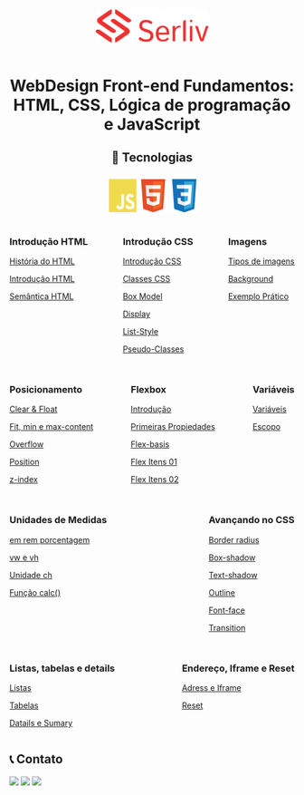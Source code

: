 <div align="center">
    <img width="200px" src="imagens/img/logo-serliv.svg"> 
</div><br>
<h1 style= "text-align:center">WebDesign Front-end Fundamentos: HTML, CSS, Lógica de programação e JavaScript</h1>

<h2 align="center"> 🚀 Tecnologias

<div align="center"><br>
    <img>
    <img align="center" alt="Misael-Js" height="60" width="50" src="https://raw.githubusercontent.com/devicons/devicon/master/icons/javascript/javascript-plain.svg">
    <img align="center" alt="Misael-HTML" height="60" width="50" src="https://raw.githubusercontent.com/devicons/devicon/master/icons/html5/html5-original.svg">
    <img align="center" alt="Misael-CSS" height="60" width="50" src="https://raw.githubusercontent.com/devicons/devicon/master/icons/css3/css3-original.svg">
</div></h2>

<div style="display: -webkit-flex; display: -ms-flexbox; display: flex; justify-content: space-between; flex-wrap: wrap; gap: 16px;">

<div>

### Introdução HTML

[História do HTML](introducao-HTML/historia-HTML.md)

[Introdução HTML](introducao-HTML/introducao-HTML.md)

[Semântica HTML](introducao-HTML/semantica-HTML.md)

</div>

<div>

### Introdução CSS

[Introdução CSS](introducao-css/introducao-CSS.md)

[Classes CSS](introducao-css/classCSS.md)

[Box Model](introducao-css/box-model.md)

[Display](introducao-css/display.md)

[List-Style](introducao-css/list-style.md)

[Pseudo-Classes](introducao-css/pseudo-classes-links.md)

</div>

<div>

### Imagens

[Tipos de imagens](imagens/tipos-imagens.md)

[Background](imagens/background.md)

[Exemplo Prático](imagens/imagem.html)

</div>

<div>

### Posicionamento

[Clear & Float](posicionamento/clear-float.md)

[Fit, min e max-content](posicionamento/fit-min-max-content.md)

[Overflow](posicionamento/overflow.md)

[Position](posicionamento/position.md)

[z-index](posicionamento/z-index.md)

</div>

<div>

### Flexbox

[Introdução](flexbox/introducao.md)

[Primeiras Propiedades](flexbox/primeiras-propriedades.md)

[Flex-basis](flexbox/flex-basis.md)

[Flex Itens 01](flexbox/flex-itens.md)

[Flex Itens 02](flexbox/flex-itens-02.md)

</div>


<div>

### Variáveis

[Variáveis](variaveis-css/variaveis.md)

[Escopo](variaveis-css/escopo.md)

</div>

<div>

### Unidades de Medidas

[em rem porcentagem](Unidades-de-medida/em-rem-porcentagem.md)

[vw e vh](Unidades-de-medida/vw-vh.md)

[Unidade ch](Unidades-de-medida/unidade-ch.md)

[Função calc()](Unidades-de-medida/funcaocalc.md)

</div>

<div>

### Avançando no CSS

[Border radius](avancando-CSS/border-radius.md)

[Box-shadow](avancando-CSS/box-shadow.md)

[Text-shadow](avancando-CSS/text-shadow.md)

[Outline](avancando-CSS/outline.md)

[Font-face](avancando-CSS/font-face.md)

[Transition](avancando-CSS/transition.md)

</div>

<div>

### Listas, tabelas e details

[Listas](Listas-Tabelas-Details/listas.md)

[Tabelas](Listas-Tabelas-Details/tabelas.md)

[Datails e Sumary](Listas-Tabelas-Details/datais-sumary.md)

</div>

<div>

### Endereço, Iframe e Reset

[Adress e Iframe](endereco-iframe-reset/adress-iframe.md)

[Reset](endereco-iframe-reset/reset.md)

</div>


</div>

<h2> 📞 Contato</h2>
<div> 
  <a href="https://instagram.com/misaelvborges" target="_blank"><img src="https://img.shields.io/badge/-Instagram-%23E4405F?style=for-the-badge&logo=instagram&logoColor=white" target="_blank"></a>
  <a href = "mailto:misaelborges1981@gmail.com"><img src="https://img.shields.io/badge/-Gmail-%23333?style=for-the-badge&logo=gmail&logoColor=white" target="_blank"></a>
  <a href="https://www.linkedin.com/in/misael-borges-5a5214181" target="_blank"><img src="https://img.shields.io/badge/-LinkedIn-%230077B5?style=for-the-badge&logo=linkedin&logoColor=white" target="_blank"></a> 
  <a href= https://img.shields.io/badge/WhatsApp-25D366?style=for-the-badge&logo=whatsapp&logoColor=white></a>
  </div>
